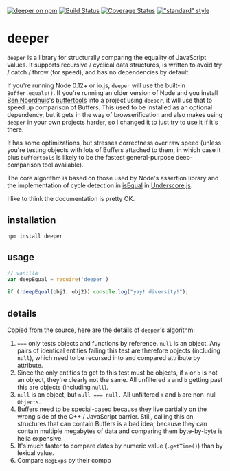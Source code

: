 [![deeper on npm](https://img.shields.io/npm/v/deeper.svg?style=flat)](http://npm.im/deeper)
[![Build Status](https://travis-ci.org/othiym23/node-deeper.svg?branch=master)](https://travis-ci.org/othiym23/node-deeper)
[![Coverage Status](https://coveralls.io/repos/othiym23/node-deeper/badge.svg?branch=master&service=github)](https://coveralls.io/github/othiym23/node-deeper?branch=master)
[!["standard" style](https://img.shields.io/badge/code%20style-standard-brightgreen.svg?style=flat)](https://github.com/feross/standard)


# deeper

`deeper` is a library for structurally comparing the equality of JavaScript
values. It supports recursive / cyclical data structures, is written to avoid
try / catch / throw (for speed), and has no dependencies by default.

If you're running Node 0.12+ or io.js, `deeper` will use the built-in
`Buffer.equals()`.  If you're running an older version of Node and you install
[Ben Noordhuis](http://github.com/bnoordhuis)'s
[buffertools](https://github.com/bnoordhuis/node-buffertools) into a project
using `deeper`, it will use that to speed up comparison of Buffers. This used
to be installed as an optional dependency, but it gets in the way of
browserification and also makes using `deeper` in your own projects harder, so
I changed it to just try to use it if it's there.

It has some optimizations, but stresses correctness over raw speed (unless
you're testing objects with lots of Buffers attached to them, in which case it
plus `buffertools` is likely to be the fastest general-purpose deep-comparison
tool available).

The core algorithm is based on those used by Node's assertion library and the
implementation of cycle detection in
[isEqual](http://underscorejs.org/#isEqual) in
[Underscore.js](http://underscorejs.org/).

I like to think the documentation is pretty OK.

## installation

```
npm install deeper
```

## usage

```javascript
// vanilla
var deepEqual = require('deeper')

if (!deepEqual(obj1, obj2)) console.log("yay! diversity!");
```

## details

Copied from the source, here are the details of `deeper`'s algorithm:

1. `===` only tests objects and functions by reference. `null` is an object.
   Any pairs of identical entities failing this test are therefore objects
   (including `null`), which need to be recursed into and compared attribute by
   attribute.
2. Since the only entities to get to this test must be objects, if `a` or `b`
   is not an object, they're clearly not the same. All unfiltered `a` and `b`
   getting past this are objects (including `null`).
3. `null` is an object, but `null === null.` All unfiltered `a` and `b` are
   non-null `Objects`.
4. Buffers need to be special-cased because they live partially on the wrong
   side of the C++ / JavaScript barrier. Still, calling this on structures
   that can contain Buffers is a bad idea, because they can contain
   multiple megabytes of data and comparing them byte-by-byte is hella
   expensive.
5. It's much faster to compare dates by numeric value (`.getTime()`) than by
   lexical value.
6. Compare `RegExps` by their compo